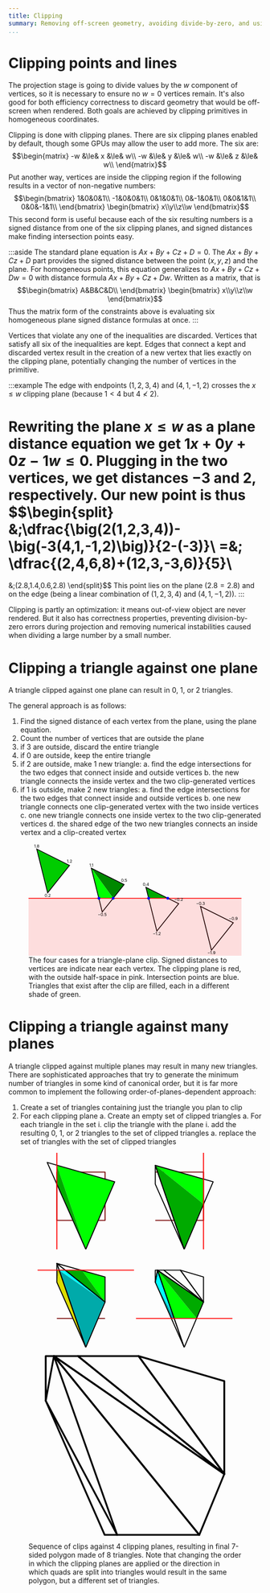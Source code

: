 ```yaml
---
title: Clipping
summary: Removing off-screen geometry, avoiding divide-by-zero, and using depth buffer bits well via frustum clipping.
...
```



# Clipping points and lines

The projection stage is going to divide values by the $w$ component of vertices,
so it is necessary to ensure no $w=0$ vertices remain.
It's also good for both efficiency correctness to discard geometry that would be off-screen when rendered.
Both goals are achieved by clipping primitives in homogeneous coordinates.

Clipping is done with clipping planes.
There are six clipping planes enabled by default, though some GPUs may allow the user to add more.
The six are:
$$\begin{matrix}
-w &\le& x &\le& w\\
-w &\le& y &\le& w\\
-w &\le& z &\le& w\\
\end{matrix}$$
Put another way, vertices are inside the clipping region if the following results in a vector of non-negative numbers:
$$\begin{bmatrix}
1&0&0&1\\
-1&0&0&1\\
0&1&0&1\\
0&-1&0&1\\
0&0&1&1\\
0&0&-1&1\\
\end{bmatrix} \begin{bmatrix}
x\\y\\z\\w
\end{bmatrix}$$
This second form is useful because each of the six resulting numbers is a signed distance from one of the six clipping planes, and signed distances make finding intersection points easy.

:::aside
The standard plane equation is $Ax+By+Cz+D = 0$.
The $Ax+By+Cz+D$ part provides the signed distance between the point $(x,y,z)$ and the plane.
For homogeneous points, this equation generalizes to $Ax+By+Cz+Dw = 0$
with distance formula $Ax+By+Cz+Dw$.
Written as a matrix, that is
$$\begin{bmatrix}
A&B&C&D\\
\end{bmatrix} \begin{bmatrix}
x\\y\\z\\w
\end{bmatrix}$$
Thus the matrix form of the constraints above is evaluating six homogeneous plane signed distance formulas at once.
:::

Vertices that violate any one of the inequalities are discarded.
Vertices that satisfy all six of the inequalities are kept.
Edges that connect a kept and discarded vertex result in the creation of a new vertex that lies exactly on the clipping plane,
potentially changing the number of vertices in the primitive.

:::example
The edge with endpoints $(1,2,3,4)$ and $(4,1,-1,2)$ crosses the $x \le w$ clipping plane (because $1<4$ but $4 \not<2$).

Rewriting the plane $x \le w$ as a plane distance equation we get $1x + 0y + 0z - 1w \le 0$.
Plugging in the two vertices, we get distances $-3$ and $2$, respectively.
Our new point is thus
$$\begin{split}
&\;\dfrac{\big(2(1,2,3,4))-\big(-3(4,1,-1,2)\big)}{2-(-3)}\\
=&\;
\dfrac{(2,4,6,8)+(12,3,-3,6)}{5}\\
=
&\;(2.8,1.4,0.6,2.8)
\end{split}$$
This point lies on the plane ($2.8 = 2.8$) and on the edge (being a linear combination of $(1,2,3,4)$ and $(4,1,-1,2)$).
:::

Clipping is partly an optimization: it means out-of-view object are never rendered.
But it also has correctness properties,
preventing division-by-zero errors during projection
and removing numerical instabilities caused when dividing a large number by a small number.

# Clipping a triangle against one plane

A triangle clipped against one plane can result in 0, 1, or 2 triangles.

The general approach is as follows:

1. Find the signed distance of each vertex from the plane, using the plane equation.
2. Count the number of vertices that are outside the plane
3. if 3 are outside, discard the entire triangle
4. if 0 are outside, keep the entire triangle
5. if 2 are outside, make 1 new triangle:
    a. find the edge intersections for the two edges that connect inside and outside vertices
    b. the new triangle connects the inside vertex and the two clip-generated vertices
6. if 1 is outside, make 2 new triangles:
    a. find the edge intersections for the two edges that connect inside and outside vertices
    b. one new triangle connects one clip-generated vertex with the two inside vertices
    c. one new triangle connects one inside vertex to the two clip-generated vertices
    d. the shared edge of the two new triangles connects an inside vertex and a clip-created vertex

<figure>
<svg viewBox="-49 -20 78 41" fill="none" stroke-width="0.3" text-anchor="middle" font-size="1.5">
<path d="m -46,-18 12,6 -8,10 z" fill="#0C0"/>
<path d="m -26,-11 12,6 L -18,0 z" fill="#080"/>
<path d="m -26,-11 L -18,0 -23.2,0 z" fill="#0F0"/>
<path d="M -6,-4 2,0 -5,0 z" fill="#0A0"/>
<path d="m -46,-18 12,6 -8,10 z" fill="none" stroke="#000000"/>
<path d="m -26,-11 12,6 -8,10 z" fill="none" stroke="#000000"/>
<path d="m -6,-4 12,6 -8,10 z" fill="none" stroke="#000000"/>
<path d="m 14,3 12,6 -8,10 z" fill="none" stroke="#000000"/>
<path d="m -50,0 h 100" fill="none" stroke="#FF0000"/>
<path d="m -50,0 h 100 v 100 h -100 z" fill="#FF0000" opacity="0.125"/>
<text x="-46" y="-18.5" fill="#000">1.8</text>
<text x="-34" y="-13" fill="#000">1.2</text>
<text x="-42" y="-0.5" fill="#000">0.2</text>
<text x="-26" y="-11.5" fill="#000">1.1</text>
<text x="-14" y="-6" fill="#000">0.5</text>
<text x="-22" y="6.5" fill="#000">−0.5</text>
<text x="-6" y="-4.5" fill="#000">0.4</text>
<text x="6" y="1" fill="#000">−0.2</text>
<text x="-2" y="13.5" fill="#000">−1.2</text>
<text x="14" y="2.5" fill="#000">−0.3</text>
<text x="26" y="8" fill="#000">−0.9</text>
<text x="18" y="20.5" fill="#000">−1.9</text>
<circle cx="2" cy="0" r="0.5" stroke="none" fill="#00F"/>
<circle cx="-5" cy="0" r="0.5" stroke="none" fill="#00F"/>
<circle cx="-18" cy="0" r="0.5" stroke="none" fill="#00F"/>
<circle cx="-23.2" cy="0" r="0.5" stroke="none" fill="#00F"/>
</svg>
<figcaption>The four cases for a triangle-plane clip.
Signed distances to vertices are indicate near each vertex.
The clipping plane is red, with the outside half-space in pink.
Intersection points are blue.
Triangles that exist after the clip are filled, each in a different shade of green.
</figcaption>
</figure>

# Clipping a triangle against many planes

A triangle clipped against multiple planes may result in many new triangles.
There are sophisticated approaches that try to generate the minimum number of triangles in some kind of canonical order,
but it is far more common to implement the following order-of-planes-dependent approach:

1. Create a set of triangles containing just the triangle you plan to clip
1. For each clipping plane
    a. Create an empty set of clipped triangles
    a. For each triangle in the set
        i. clip the triangle with the plane
        i. add the resulting 0, 1, or 2 triangles to the set of clipped triangles
    a. replace the set of triangles with the set of clipped triangles 


<figure>
<div style="text-align: center">
<svg viewBox="-20 -20 100 100" fill="none" stroke-width="1" style="width:12rem" stroke-linejoin="round">
<path d="M 0,0 h50 v50 h-50 z" stroke="#700"/>
<path d="M 0,-7 60,10 30,80 Z" fill="#0F0"/>
<path d="M 0,12.5 0,-7 30,80 Z" fill="#0A0"/>
<path d="M -10,-10 60,10 30,80 Z" stroke="#000"/>
<path d="M 0,-20 v100" stroke="#F00"/>
</svg>
<svg viewBox="-20 -20 100 100" fill="none" stroke-width="1" style="width:12rem" stroke-linejoin="round">
<path d="M 0,0 h50 v50 h-50" stroke="#700"/>
<path d="M 0,-7 50,7 50,33 Z" fill="#0F0"/>
<path d="M 0,-7 50,33 30,80 Z" fill="#0A0"/>
<path d="M 0,-7 60,10 30,80 Z" stroke="#000"/>
<path d="M 0,12.5 0,-7 30,80 Z" stroke="#000"/>
<path d="M 50,-20 v100" stroke="#F00"/>
</svg>
<svg viewBox="-20 -20 100 100" fill="none" stroke-width="1" style="width:12rem" stroke-linejoin="round">
<path d="M 0,50 h50" stroke="#700"/>
<path d="M 26,0 50,7 50,33 Z" fill="#0F0"/>
<path d="M 9,0 26,0 50,33 Z" fill="#0A0"/>
<path d="M 2.3,0 9,0 50,33 Z" fill="#0FF"/>
<path d="M 2.3,0 50,33 30,80 Z" fill="#0AA"/>
<path d="M 2.3,0 30,80 0,12.5 Z" fill="#DD0"/>
<path d="M 0,0 2.3,0 0,12.5 Z" fill="#AA0"/>
<path d="M 0,-7 50,7 50,33 Z" stroke="#000"/>
<path d="M 0,-7 50,33 30,80 Z" stroke="#000"/>
<path d="M 0,-7 30,80 0,12.5 Z" stroke="#000"/>
<path d="M -20,0 h100" stroke="#F00"/>
</svg>
<svg viewBox="-20 -20 100 100" fill="none" stroke-width="1" style="width:12rem" stroke-linejoin="round">
<path d="M 2.3,0 43,50 20,50 Z" fill="#0F0"/>
<path d="M 2.3,0 50,33 43,50 Z" fill="#0A0"/>
<path d="M 2.3,0 20,50 0,12.5 Z" fill="#0FF"/>
<path d="M 20,50 16.5,50 0,12.5 Z" fill="#0AA"/>
<path d="M 26,0 50,7 50,33 Z" stroke="#000"/>
<path d="M 9,0 26,0 50,33 Z" stroke="#000"/>
<path d="M 2.3,0 9,0 50,33 Z" stroke="#000"/>
<path d="M 2.3,0 50,33 30,80 Z" stroke="#000"/>
<path d="M 2.3,0 30,80 0,12.5 Z" stroke="#000"/>
<path d="M 0,0 2.3,0 0,12.5 Z" stroke="#000"/>
<path d="M -20,50 h100" stroke="#F00"/>
</svg>
<svg viewBox="-2 -2 54 54" fill="none" stroke-width="0.5" style="max-width:24rem" stroke-linejoin="round">
<path d="M 2.3,0 43,50 20,50 Z" stroke="#000"/>
<path d="M 2.3,0 50,33 43,50 Z" stroke="#000"/>
<path d="M 2.3,0 20,50 0,12.5 Z" stroke="#00"/>
<path d="M 20,50 16.5,50 0,12.5 Z" stroke="#000"/>
<path d="M 26,0 50,7 50,33 Z" stroke="#000"/>
<path d="M 9,0 26,0 50,33 Z" stroke="#000"/>
<path d="M 2.3,0 9,0 50,33 Z" stroke="#000"/>
<path d="M 0,0 2.3,0 0,12.5 Z" stroke="#000"/>
</svg>
</div>
<figcaption>Sequence of clips against 4 clipping planes, resulting in final 7-sided polygon made of 8 triangles. Note that changing the order in which the clipping planes are applied or the direction in which quads are split into triangles would result in the same polygon, but a different set of triangles.</figcaption>
</figure>
